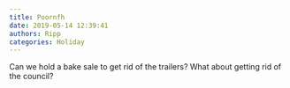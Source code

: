 ```yaml
---
title: Poornfh
date: 2019-05-14 12:39:41
authors: Ripp
categories: Holiday
---
```


 Can we hold a bake sale to get rid of the trailers? What about getting rid of the council?